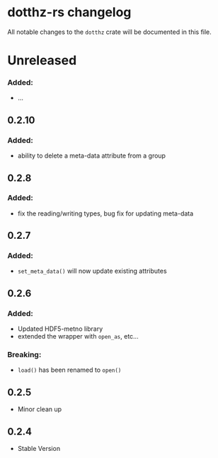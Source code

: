 # dotthz-rs changelog

All notable changes to the `dotthz` crate will be documented in this file.

# Unreleased

### Added:

* ...

## 0.2.10

### Added:
* ability to delete a meta-data attribute from a group


## 0.2.8

### Added:
* fix the reading/writing types, bug fix for updating meta-data


## 0.2.7

### Added:
* `set_meta_data()` will now update existing attributes

## 0.2.6

### Added: 
* Updated HDF5-metno library
* extended the wrapper with `open_as`, etc...

### Breaking:
* `load()` has been renamed to `open()`

## 0.2.5

* Minor clean up

## 0.2.4

* Stable Version 

